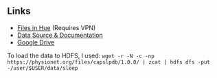 ## Links

* [Files in Hue](https://hadoop.rcc.uchicago.edu:8888/hue/filebrowser/view=%2Fuser%2Fbchamberlain#/user/bchamberlain/sleep/files/capslpdb/1.0.0) (Requires VPN)
* [Data Source & Documentation](https://www.physionet.org/content/capslpdb/1.0.0/)
* [Google Drive](https://drive.google.com/drive/u/0/folders/18ekfirfShLYpxpLoBYhQiKe25c-XYSJO)

To load the data to HDFS, I used: `wget -r -N -c -np https://physionet.org/files/capslpdb/1.0.0/ | zcat | hdfs dfs -put -/user/$USER/data/sleep`
